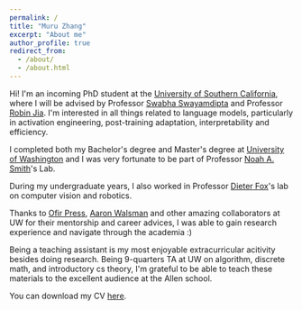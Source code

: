 ```yaml
---
permalink: /
title: "Muru Zhang"
excerpt: "About me"
author_profile: true
redirect_from: 
  - /about/
  - /about.html
---
```


Hi! I'm an incoming PhD student at the [University of Southern California](https://viterbischool.usc.edu/), where I will be advised by Professor [Swabha Swayamdipta](https://swabhs.com/) and Professor [Robin Jia](https://robinjia.github.io/). I'm interested in all things related to language models, particularly in activation engineering, post-training adaptation, interpretability and efficiency.

I completed both my Bachelor's degree and Master's degree at [University of Washington](https://www.cs.washington.edu/) and I was very fortunate to be part of Professor [Noah A. Smith](https://nasmith.github.io/)'s Lab.

During my undergraduate years, I also worked in Professor [Dieter Fox](https://homes.cs.washington.edu/~fox/)'s lab on computer vision and robotics.

Thanks to [Ofir Press](https://ofir.io/), [Aaron Walsman](https://github.com/aaronwalsman) and other amazing collaborators at UW for their mentorship and career advices, I was able to gain research experience and navigate through the academia :)

Being a teaching assistant is my most enjoyable extracurricular acitivity besides doing research. Being 9-quarters TA at UW on algorithm, discrete math, and introductory cs theory, I'm grateful to be able to teach these materials to the excellent audience at the Allen school.

You can download my CV [here](../files/Muru_Zhang_CV.pdf).
